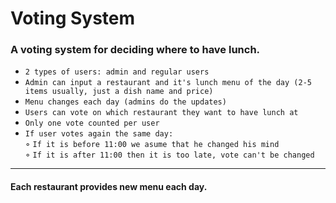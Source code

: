 Voting System
======================
### A voting system for deciding where to have lunch.

* `2 types of users: admin and regular users`
* `Admin can input a restaurant and it's lunch menu of the day (2-5 items usually, just a dish name and price)`
* `Menu changes each day (admins do the updates)`	
* `Users can vote on which restaurant they want to have lunch at`	
* `Only one vote counted per user`
* `If user votes again the same day:`  
◦ `If it is before 11:00 we asume that he changed his mind` 	
◦ `If it is after 11:00 then it is too late, vote can't be changed`	  

**********************  

#### Each restaurant provides new menu each day.
    
